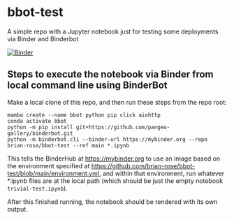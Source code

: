 # bbot-test

A simple repo with a Jupyter notebook just for testing some deployments via Binder and Binderbot

[![Binder](https://mybinder.org/badge_logo.svg)](https://mybinder.org/v2/gh/brian-rose/bbot-test/HEAD)


## Steps to execute the notebook via Binder from local command line using BinderBot

Make a local clone of this repo, and then run these steps from the repo root:

```
mamba create --name bbot python pip click aiohttp
conda activate bbot
python -m pip install git+https://github.com/pangeo-gallery/binderbot.git
python -m binderbot.cli --binder-url https://mybinder.org --repo brian-rose/bbot-test --ref main *.ipynb
```

This tells the BinderHub at https://mybinder.org to use an image based on the environment specified at https://github.com/brian-rose/bbot-test/blob/main/environment.yml, and within that environment, run whatever *.ipynb files are at the local path (which should be just the empty notebook `trivial-test.ipynb`).

After this finished running, the notebook should be rendered with its own output.
